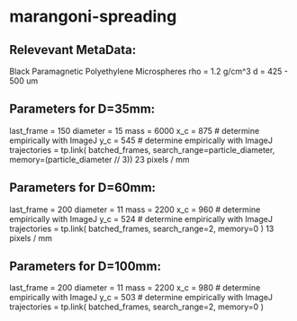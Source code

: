 # marangoni-spreading

## Relevevant MetaData:
Black Paramagnetic Polyethylene Microspheres
rho = 1.2 g/cm^3
d = 425 - 500 um


## Parameters for D=35mm:
last_frame = 150
diameter = 15
mass = 6000
x_c = 875 # determine empirically with ImageJ
y_c = 545 # determine empirically with ImageJ
trajectories = tp.link(
        batched_frames, search_range=particle_diameter, memory=(particle_diameter // 3))
23 pixels / mm

## Parameters for D=60mm:
last_frame = 200
diameter = 11
mass = 2200
x_c = 960 # determine empirically with ImageJ
y_c = 524 # determine empirically with ImageJ
trajectories = tp.link(
        batched_frames, search_range=2, memory=0 )
13 pixels / mm

## Parameters for D=100mm:
last_frame = 200
diameter = 11
mass = 2200
x_c = 980 # determine empirically with ImageJ
y_c = 503 # determine empirically with ImageJ
trajectories = tp.link(
        batched_frames, search_range=2, memory=0 )